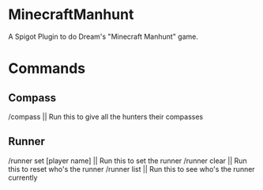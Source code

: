 # MinecraftManhunt
A Spigot Plugin to do Dream's "Minecraft Manhunt" game.

# Commands
## Compass
/compass || Run this to give all the hunters their compasses
## Runner
/runner set [player name] || Run this to set the runner
/runner clear || Run this to reset who's the runner
/runner list || Run this to see who's the runner currently
